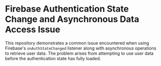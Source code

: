 # Firebase Authentication State Change and Asynchronous Data Access Issue

This repository demonstrates a common issue encountered when using Firebase's `onAuthStateChanged` listener along with asynchronous operations to retrieve user data. The problem arises from attempting to use user data before the authentication state has fully loaded.